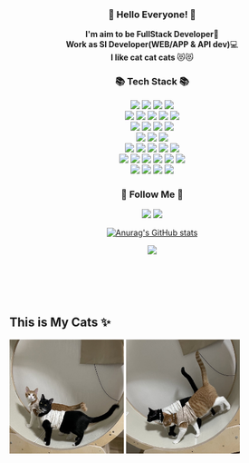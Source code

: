 <!-- ### Hi there 👋 -->
<h3 align="center">👋 Hello Everyone! 👋</h3>
<p align="center">
  <b>I'm aim to be FullStack Developer</b>🎅 <br>
  <b>Work as SI Developer(WEB/APP & API dev)</b>💻<br>
  <b>I like cat cat cats </b>😻😻
</p>
<h3 align="center">📚 Tech Stack 📚</h3>
<p align="center">
  <img src="https://img.shields.io/badge/java-007396?style=for-the-badge&logo=java&logoColor=white">
  <img src="https://img.shields.io/badge/C-A8B9CC?style=for-the-badge&logo=C&logoColor=white">
  <!--<img src="https://img.shields.io/badge/c++-00599C?style=for-the-badge&logo=c%2B%2B&logoColor=white">-->
  <img src="https://img.shields.io/badge/C%23-239120?style=for-the-badge&logo=c-sharp&logoColor=white">
  <img src="https://img.shields.io/badge/Python-3776AB?style=for-the-badge&logo=Python&logoColor=white">
  <br>
  <img src="https://img.shields.io/badge/html5-E34F26?style=for-the-badge&logo=html5&logoColor=white">
  <img src="https://img.shields.io/badge/css-1572B6?style=for-the-badge&logo=css3&logoColor=white">
  <img src="https://img.shields.io/badge/javascript-F7DF1E?style=for-the-badge&logo=javascript&logoColor=black">
  <img src="https://img.shields.io/badge/jquery-0769AD?style=for-the-badge&logo=jquery&logoColor=white">
  <img src="https://img.shields.io/badge/node.js-339933?style=for-the-badge&logo=Node.js&logoColor=white">
  <br>
  <img src="https://img.shields.io/badge/oracle-F80000?style=for-the-badge&logo=oracle&logoColor=white"/>
  <img src="https://img.shields.io/badge/mysql-4479A1?style=for-the-badge&logo=mysql&logoColor=white"/> 
  <img src="https://img.shields.io/badge/mariaDB-003545?style=for-the-badge&logo=mariaDB&logoColor=white"/>
  <img src="https://img.shields.io/badge/PostgreSQL-4169E1?style=for-the-badge&logo=PostgreSQL&logoColor=white"/>
  <br>
  <img src="https://img.shields.io/badge/linux-FCC624?style=for-the-badge&logo=linux&logoColor=black"/>
  <img src="https://img.shields.io/badge/ubuntu-E95420?style=for-the-badge&logo=ubuntu&logoColor=black"/>
  <img src="https://img.shields.io/badge/apache tomcat-F8DC75?style=for-the-badge&logo=apachetomcat&logoColor=black"/>
  <br>
  <img src="https://img.shields.io/badge/spring-6DB33F?style=for-the-badge&logo=spring&logoColor=white"/>
  <img src="https://img.shields.io/badge/springboot-6DB33F?style=for-the-badge&logo=springboot&logoColor=white"/>
  <img src="https://img.shields.io/badge/Postman-FF6C37?style=for-the-badge&logo=Postman&logoColor=white"/>
  <img src="https://img.shields.io/badge/Jenkins-D24939?style=for-the-badge&logo=Jenkins&logoColor=white"/>
  <img src="https://img.shields.io/badge/Gradle-02303A?style=for-the-badge&logo=Gradle&logoColor=white"/>
  <br>
  <img src="https://img.shields.io/badge/Visual Studio-5C2D91?style=for-the-badge&logo=Visual Studio&logoColor=white"/>
  <img src="https://img.shields.io/badge/Visual Studio Code-007ACC?style=for-the-badge&logo=Visual Studio Code&logoColor=white"/>
  <img src="https://img.shields.io/badge/Eclipse-2C2255?style=for-the-badge&logo=Eclipse&logoColor=white"/>
  <img src="https://img.shields.io/badge/JSON-000000?style=for-the-badge&logo=json&logoColor=white"/>
  <img src="https://img.shields.io/badge/PyCharm-000000?style=for-the-badge&logo=PyCharm&logoColor=white"/>
  <img src="https://img.shields.io/badge/Unity-FFFFFF?style=for-the-badge&logo=Unity&logoColor=black"/>
  <br>
  <img src="https://img.shields.io/badge/github-181717?style=for-the-badge&logo=github&logoColor=white"/>
  <img src="https://img.shields.io/badge/git-F05032?style=for-the-badge&logo=git&logoColor=white"/>
  <img src="https://img.shields.io/badge/Gitlab-FC6D26?style=for-the-badge&logo=Gitlab&logoColor=white"/>
  <img src="https://img.shields.io/badge/Jira Software-0052CC?style=for-the-badge&logo=JiraSoftware&logoColor=white"/>
  <!-- flat-square flat -->
</p>
<h3 align="center">🌈 Follow Me 🌈</h3>
<p align="center">
  <a href="https://www.instagram.com/febnoon/"><img src="https://img.shields.io/badge/Instagram-E4405F?style=for-the-badge&logo=Instagram&logoColor=white&link=https://www.instagram.com/febnoon/"/></a>
  <a href="mailto:yesubway@naver.com"><img src="https://img.shields.io/badge/Naver-03C75A?style=for-the-badge&logo=Naver&logoColor=white&link=yesubway@naver.com"/></a>
</p>
<div align="center">
  
[![Anurag's GitHub stats](https://github-readme-stats.vercel.app/api?username=yesubway&hide_title=true&show_icons=true&include_all_commits=true&disable_animations=true&theme=vue)](https://github.com/anuraghazra/github-readme-stats)
</div>
<p align="center">
  <a href="https://hits.seeyoufarm.com"><img src="https://hits.seeyoufarm.com/api/count/incr/badge.svg?url=https%3A%2F%2Fgithub.com%2Fyesubway&count_bg=%230052CC&title_bg=%23181717&icon=github.svg&icon_color=%23E7E7E7&title=hits&edge_flat=true">
  </a>
</p>

<br><br><br>
This is My Cats ✨
--
<img src="/src/img/cat_002.jpg" width="40%" heigth="50%" title="cat2" alt="cat2"></img>
<img src="/src/img/cat_001.jpg" width="40%" heigth="50%" title="cat1" alt="cat1"></img>
<br>

<!--
**yesubway/yesubway** is a ✨ _special_ ✨ repository because its `README.md` (this file) appears on your GitHub profile.

Here are some ideas to get you started:

- 🔭 I’m currently working on ...
- 🌱 I’m currently learning ...
- 👯 I’m looking to collaborate on ...
- 🤔 I’m looking for help with ...
- 💬 Ask me about ...
- 📫 How to reach me: ...
- 😄 Pronouns: ...
- ⚡ Fun fact: ...
-->

